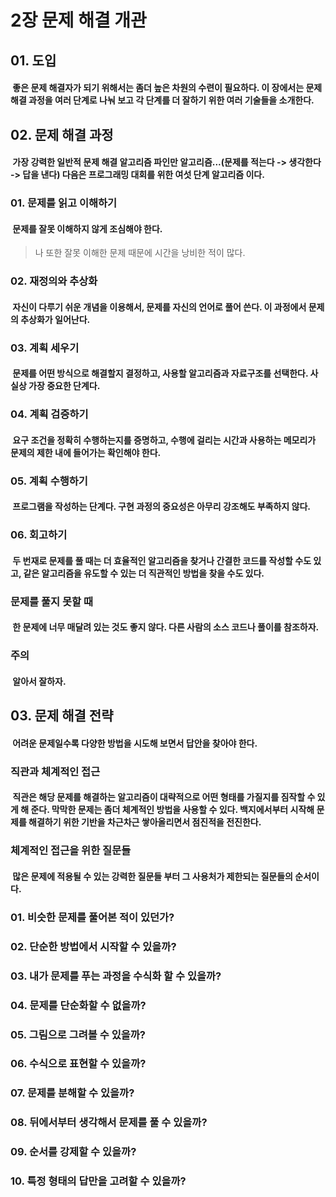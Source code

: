 2장 문제 해결 개관
=================

## 01. 도입
#### &nbsp;좋은 문제 해결자가 되기 위해서는 좀더 높은 차원의 수련이 필요하다. 이 장에서는 문제 해결 과정을 여러 단계로 나눠 보고 각 단계를 더 잘하기 위한 여러 기술들을 소개한다.

## 02. 문제 해결 과정
#### &nbsp;가장 강력한 일반적 문제 해결 알고리즘 파인만 알고리즘...(문제를 적는다 -> 생각한다 -> 답을 낸다) 다음은 프로그래밍 대회를 위한 여섯 단계 알고리즘 이다.

### 01. 문제를 읽고 이해하기
#### &nbsp;문제를 잘못 이해하지 않게 조심해야 한다.
> 나 또한 잘못 이해한 문제 때문에 시간을 낭비한 적이 많다.

### 02. 재정의와 추상화
#### &nbsp;자신이 다루기 쉬운 개념을 이용해서, 문제를 자신의 언어로 풀어 쓴다. 이 과정에서 문제의 추상화가 일어난다.

### 03. 계획 세우기
#### &nbsp;문제를 어떤 방식으로 해결할지 결정하고, 사용할 알고리즘과 자료구조를 선택한다. 사실상 가장 중요한 단계다.

### 04. 계획 검증하기
#### &nbsp;요구 조건을 정확히 수행하는지를 증명하고, 수행에 걸리는 시간과 사용하는 메모리가 문제의 제한 내에 들어가는 확인해야 한다.

### 05. 계획 수행하기
#### &nbsp;프로그램을 작성하는 단계다. 구현 과정의 중요성은 아무리 강조해도 부족하지 않다.

### 06. 회고하기
#### &nbsp;두 번재로 문제를 풀 때는 더 효율적인 알고리즘을 찾거나 간결한 코드를 작성할 수도 있고, 같은 알고리즘을 유도할 수 있는 더 직관적인 방법을 찾을 수도 있다.

### 문제를 풀지 못할 때
#### &nbsp;한 문제에 너무 매달려 있는 것도 좋지 않다. 다른 사람의 소스 코드나 풀이를 참조하자.

### 주의
#### &nbsp;알아서 잘하자.

## 03. 문제 해결 전략
#### &nbsp;어려운 문제일수록 다양한 방법을 시도해 보면서 답안을 찾아야 한다.

### 직관과 체계적인 접근
#### &nbsp;직관은 해당 문제를 해결하는 알고리즘이 대략적으로 어떤 형태를 가질지를 짐작할 수 있게 해 준다. 막막한 문제는 좀더 체계적인 방법을 사용할 수 있다. 백지에서부터 시작해 문제를 해결하기 위한 기반을 차근차근 쌓아올리면서 점진적을 전진한다.

### 체계적인 접근을 위한 질문들
#### &nbsp;많은 문제에 적용될 수 있는 강력한 질문들 부터 그 사용처가 제한되는 질문들의 순서이다.

### 01. 비슷한 문제를 풀어본 적이 있던가?
### 02. 단순한 방법에서 시작할 수 있을까?
### 03. 내가 문제를 푸는 과정을 수식화 할 수 있을까?
### 04. 문제를 단순화할 수 없을까?
### 05. 그림으로 그려볼 수 있을까?
### 06. 수식으로 표현할 수 있을까?
### 07. 문제를 분해할 수 있을까?
### 08. 뒤에서부터 생각해서 문제를 풀 수 있을까?
### 09. 순서를 강제할 수 있을까?
### 10. 특정 형태의 답만을 고려할 수 있을까?